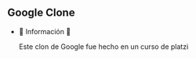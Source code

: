 ## Google Clone
- :cold_face: Información :cold_face:

  Este clon de Google fue hecho en un curso de platzi
 
